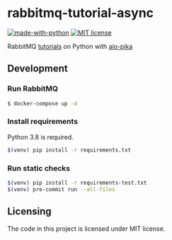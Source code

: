 # rabbitmq-tutorial-async
[![made-with-python](https://img.shields.io/badge/Made%20with-Python-1f425f.svg)](https://www.python.org/)
[![MIT license](https://img.shields.io/badge/License-MIT-blue.svg)](https://lbesson.mit-license.org/)

RabbitMQ [tutorials](https://www.rabbitmq.com/getstarted.html) on Python with [aio-pika](https://github.com/mosquito/aio-pika)

## Development
### Run RabbitMQ
```bash
$ docker-compose up -d
```

### Install requirements
Python 3.8 is required.
```bash
$(venv) pip install -r requirements.txt
```

### Run static checks
```bash
$(venv) pip install -r requirements-test.txt
$(venv) pre-commit run --all-files
```

## Licensing
The code in this project is licensed under MIT license.
